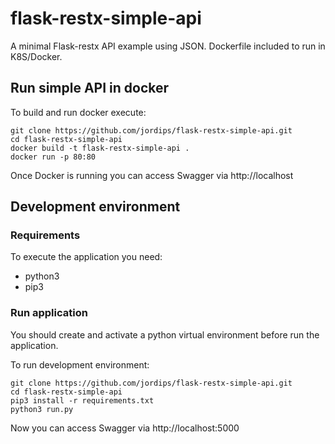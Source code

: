 # flask-restx-simple-api

A minimal Flask-restx API example using JSON. Dockerfile included to run in K8S/Docker.

## Run simple API in docker

To build and run docker execute:

```
git clone https://github.com/jordips/flask-restx-simple-api.git
cd flask-restx-simple-api
docker build -t flask-restx-simple-api .
docker run -p 80:80
```
Once Docker is running you can access Swagger via http://localhost

## Development environment

### Requirements

To execute the application you need:
- python3
- pip3

### Run application

You should create and activate a python virtual environment before run the application.

To run development environment:
```
git clone https://github.com/jordips/flask-restx-simple-api.git
cd flask-restx-simple-api
pip3 install -r requirements.txt
python3 run.py
```
Now you can access Swagger via http://localhost:5000
